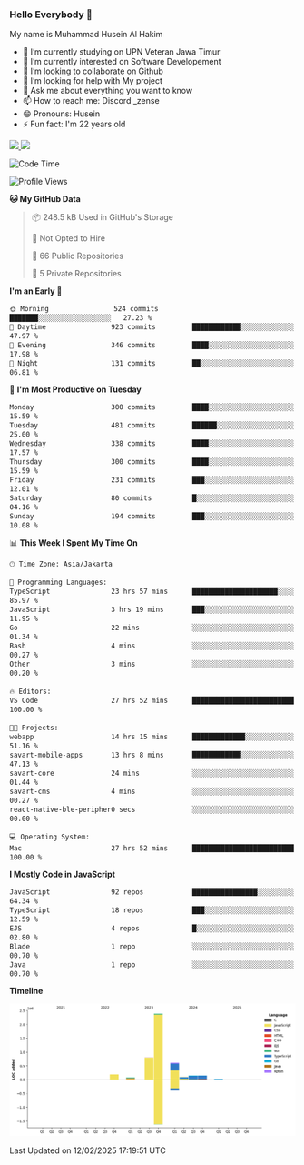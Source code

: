 ### Hello Everybody 👋

My name is Muhammad Husein Al Hakim

- 🔭 I’m currently studying on UPN Veteran Jawa Timur
- 🌱 I’m currently interested on Software Developement
- 👯 I’m looking to collaborate on Github
- 🤔 I’m looking for help with My project
- 💬 Ask me about everything you want to know
- 📫 How to reach me: Discord _zense
- 😄 Pronouns: Husein
- ⚡ Fun fact: I'm 22 years old

<p align="left">
<a href="https://github.com/huseinhq">
  <img height="180em" src="https://github-readme-stats-eight-theta.vercel.app/api?username=huseinhq&show_icons=true&theme=algolia&include_all_commits=true&count_private=true"/>
  <img height="180em" src="https://github-readme-stats-eight-theta.vercel.app/api/top-langs/?username=huseinhq&layout=compact&langs_count=8&theme=algolia"/>
</a>
</p>

<!--START_SECTION:waka-->
![Code Time](http://img.shields.io/badge/Code%20Time-1%2C843%20hrs%2040%20mins-blue)

![Profile Views](http://img.shields.io/badge/Profile%20Views-0-blue)

**🐱 My GitHub Data** 

> 📦 248.5 kB Used in GitHub's Storage 
 > 
> 🚫 Not Opted to Hire
 > 
> 📜 66 Public Repositories 
 > 
> 🔑 5 Private Repositories 
 > 
**I'm an Early 🐤** 

```text
🌞 Morning                524 commits         ███████░░░░░░░░░░░░░░░░░░   27.23 % 
🌆 Daytime                923 commits         ████████████░░░░░░░░░░░░░   47.97 % 
🌃 Evening                346 commits         ████░░░░░░░░░░░░░░░░░░░░░   17.98 % 
🌙 Night                  131 commits         ██░░░░░░░░░░░░░░░░░░░░░░░   06.81 % 
```
📅 **I'm Most Productive on Tuesday** 

```text
Monday                   300 commits         ████░░░░░░░░░░░░░░░░░░░░░   15.59 % 
Tuesday                  481 commits         ██████░░░░░░░░░░░░░░░░░░░   25.00 % 
Wednesday                338 commits         ████░░░░░░░░░░░░░░░░░░░░░   17.57 % 
Thursday                 300 commits         ████░░░░░░░░░░░░░░░░░░░░░   15.59 % 
Friday                   231 commits         ███░░░░░░░░░░░░░░░░░░░░░░   12.01 % 
Saturday                 80 commits          █░░░░░░░░░░░░░░░░░░░░░░░░   04.16 % 
Sunday                   194 commits         ███░░░░░░░░░░░░░░░░░░░░░░   10.08 % 
```


📊 **This Week I Spent My Time On** 

```text
🕑︎ Time Zone: Asia/Jakarta

💬 Programming Languages: 
TypeScript               23 hrs 57 mins      █████████████████████░░░░   85.97 % 
JavaScript               3 hrs 19 mins       ███░░░░░░░░░░░░░░░░░░░░░░   11.95 % 
Go                       22 mins             ░░░░░░░░░░░░░░░░░░░░░░░░░   01.34 % 
Bash                     4 mins              ░░░░░░░░░░░░░░░░░░░░░░░░░   00.27 % 
Other                    3 mins              ░░░░░░░░░░░░░░░░░░░░░░░░░   00.20 % 

🔥 Editors: 
VS Code                  27 hrs 52 mins      █████████████████████████   100.00 % 

🐱‍💻 Projects: 
webapp                   14 hrs 15 mins      █████████████░░░░░░░░░░░░   51.16 % 
savart-mobile-apps       13 hrs 8 mins       ████████████░░░░░░░░░░░░░   47.13 % 
savart-core              24 mins             ░░░░░░░░░░░░░░░░░░░░░░░░░   01.44 % 
savart-cms               4 mins              ░░░░░░░░░░░░░░░░░░░░░░░░░   00.27 % 
react-native-ble-peripher0 secs              ░░░░░░░░░░░░░░░░░░░░░░░░░   00.00 % 

💻 Operating System: 
Mac                      27 hrs 52 mins      █████████████████████████   100.00 % 
```

**I Mostly Code in JavaScript** 

```text
JavaScript               92 repos            ████████████████░░░░░░░░░   64.34 % 
TypeScript               18 repos            ███░░░░░░░░░░░░░░░░░░░░░░   12.59 % 
EJS                      4 repos             █░░░░░░░░░░░░░░░░░░░░░░░░   02.80 % 
Blade                    1 repo              ░░░░░░░░░░░░░░░░░░░░░░░░░   00.70 % 
Java                     1 repo              ░░░░░░░░░░░░░░░░░░░░░░░░░   00.70 % 
```



**Timeline**

![Lines of Code chart](https://raw.githubusercontent.com/HuseinHQ/HuseinHQ/main/assets/bar_graph.png)


 Last Updated on 12/02/2025 17:19:51 UTC
<!--END_SECTION:waka-->
